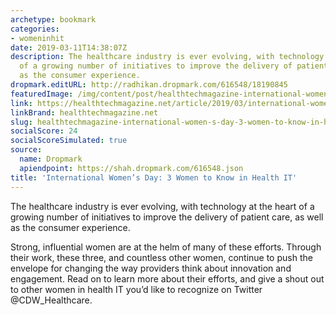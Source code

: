 ```yaml
---
archetype: bookmark
categories:
- womeninhit
date: 2019-03-11T14:38:07Z
description: The healthcare industry is ever evolving, with technology at the heart
  of a growing number of initiatives to improve the delivery of patient care, as well
  as the consumer experience.
dropmark.editURL: http://radhikan.dropmark.com/616548/18190845
featuredImage: /img/content/post/healthtechmagazine-international-women-s-day-3-women-to-know-in-health-it.jpg
link: https://healthtechmagazine.net/article/2019/03/international-womens-day-3-women-know-health-it
linkBrand: healthtechmagazine.net
slug: healthtechmagazine-international-women-s-day-3-women-to-know-in-health-it
socialScore: 24
socialScoreSimulated: true
source:
  name: Dropmark
  apiendpoint: https://shah.dropmark.com/616548.json
title: 'International Women’s Day: 3 Women to Know in Health IT'
---
```

The healthcare industry is ever evolving, with technology at the heart of a growing number of initiatives to improve the delivery of patient care, as well as the consumer experience.

Strong, influential women are at the helm of many of these efforts. Through their work, these three, and countless other women, continue to push the envelope for changing the way providers think about innovation and engagement. Read on to learn more about their efforts, and give a shout out to other women in health IT you’d like to recognize on Twitter @CDW_Healthcare.

